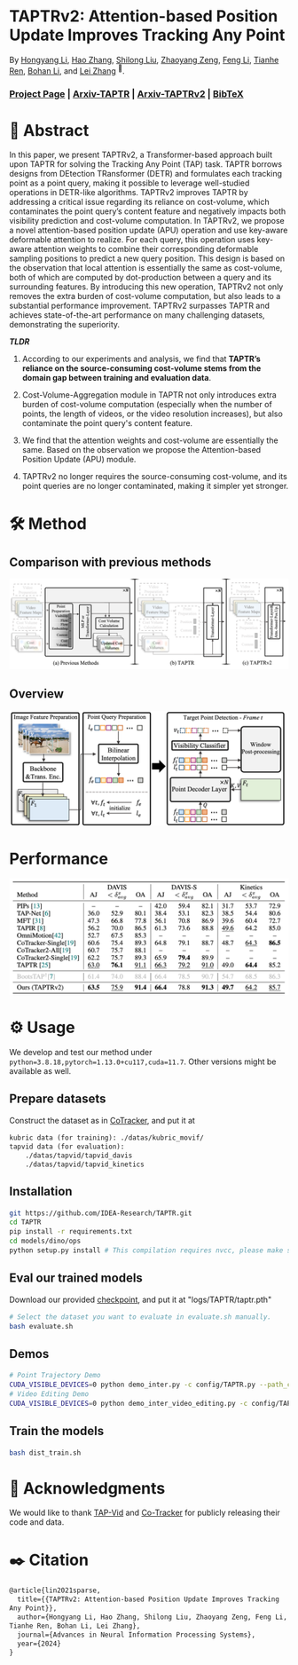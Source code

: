 # TAPTRv2: Attention-based Position Update Improves Tracking Any Point

By [Hongyang Li](https://scholar.google.com.hk/citations?view_op=list_works&hl=zh-CN&user=zdgHNmkAAAAJ&gmla=AMpAcmTJNHoetv6zgfzZkIRcYsFr0UkGGDyl5tAp5etuBqhz3lzYZCQrVDot02xVQ1XTbnMS1fPdAfe0-2--aTXOtewokjyShNLOQQyyhtkolwaz0hvENZpi-pJ-Wg), [Hao Zhang](https://scholar.google.com/citations?user=B8hPxMQAAAAJ&hl=zh-CN), [Shilong Liu](https://scholar.google.com/citations?hl=zh-CN&user=nkSVY3MAAAAJ), [Zhaoyang Zeng](https://scholar.google.com.hk/citations?user=U_cvvUwAAAAJ&hl=zh-CN&oi=sra), [Feng Li](https://scholar.google.com.hk/citations?user=ybRe9GcAAAAJ&hl=zh-CN&oi=sra), [Tianhe Ren](https://scholar.google.com.hk/citations?user=cW4ILs0AAAAJ&hl=zh-CN&oi=sra), [Bohan Li](https://scholar.google.com.hk/citations?hl=zh-CN&user=V-YdQiAAAAAJ), and [Lei Zhang](https://scholar.google.com/citations?hl=zh-CN&user=fIlGZToAAAAJ) <sup>:email:</sup>.

### [Project Page](https://taptr.github.io) | [Arxiv-TAPTR](https://arxiv.org/abs/2403.13042) | [Arxiv-TAPTRv2](https://arxiv.org/abs/2403.13042) | [BibTeX](#citing-taptr)

# :scroll: Abstract
In this paper, we present TAPTRv2, a Transformer-based approach built upon TAPTR for solving the Tracking Any Point (TAP) task. TAPTR borrows designs from DEtection TRansformer (DETR) and formulates each tracking point as a point query, making it possible to leverage well-studied operations in DETR-like algorithms. TAPTRv2 improves TAPTR by addressing a critical issue regarding its reliance on cost-volume, which contaminates the point query’s content feature and negatively impacts both visibility prediction and cost-volume computation. In TAPTRv2, we propose a novel attention-based position update (APU) operation and use key-aware deformable attention to realize. For each query, this operation uses key-aware attention weights to combine their corresponding deformable sampling positions to predict a new query position. This design is based on the observation that local attention is essentially the same as cost-volume, both of which are computed by dot-production between a query and its surrounding features. By introducing this new operation, TAPTRv2 not only removes the extra burden of cost-volume computation, but also leads to a substantial performance improvement. TAPTRv2 surpasses TAPTR and achieves state-of-the-art performance on many challenging datasets, demonstrating the superiority.

___TLDR___

1) According to our experiments and analysis, we find that __TAPTR’s reliance on the source-consuming cost-volume stems from the domain gap between training and evaluation data__.

2) Cost-Volume-Aggregation module in TAPTR not only introduces extra burden of cost-volume computation (especially when the number of points, the length of videos, or the video resolution increases), but also contaminate the point query's content feature. 

3) We find that the attention weights and cost-volume are essentially the same. Based on the observation we propose the Attention-based Position Update (APU) module. 

4) TAPTRv2 no longer requires the source-consuming cost-volume, and its point queries are no longer contaminated, making it simpler yet stronger.


# :hammer_and_wrench: Method
## Comparison with previous methods
<img src="assets/comparison.png">


## Overview
<img src="assets/overview.png">


# Performance
<img src="assets/performance.png">

# :gear: Usage 
We develop and test our method under ```python=3.8.18,pytorch=1.13.0+cu117,cuda=11.7```. Other versions might be available as well.

## Prepare datasets
Construct the dataset as in [CoTracker](https://github.com/facebookresearch/co-tracker), and put it at 
```
kubric data (for training): ./datas/kubric_movif/
tapvid data (for evaluation): 
    ./datas/tapvid/tapvid_davis
    ./datas/tapvid/tapvid_kinetics
```

## Installation
```sh
git https://github.com/IDEA-Research/TAPTR.git
cd TAPTR
pip install -r requirements.txt
cd models/dino/ops
python setup.py install # This compilation requires nvcc, please make sure you have installed CUDA correctly. CUDA11.7 is tested.
```

## Eval our trained models
Download our provided [checkpoint](https://drive.google.com/file/d/1sb4BXpCsYe6au_2a1M77tapdkodh48Rm/view?usp=share_link), and put it at "logs/TAPTR/taptr.pth"
```sh
# Select the dataset you want to evaluate in evaluate.sh manually. 
bash evaluate.sh
```

## Demos
```sh
# Point Trajectory Demo
CUDA_VISIBLE_DEVICES=0 python demo_inter.py -c config/TAPTR.py --path_ckpt logs/TAPTR/taptr.pth
# Video Editing Demo
CUDA_VISIBLE_DEVICES=0 python demo_inter_video_editing.py -c config/TAPTR.py --path_ckpt logs/TAPTR/taptr.pth
```

## Train the models
```sh
bash dist_train.sh
```

# :herb: Acknowledgments
We would like to thank [TAP-Vid](https://github.com/google-deepmind/tapnet) and [Co-Tracker](https://github.com/facebookresearch/co-tracker) for publicly releasing their code and data. 

# :black_nib: Citation

```
@article{lin2021sparse,
  title={{TAPTRv2: Attention-based Position Update Improves Tracking Any Point}},
  author={Hongyang Li, Hao Zhang, Shilong Liu, Zhaoyang Zeng, Feng Li, Tianhe Ren, Bohan Li, Lei Zhang},
  journal={Advances in Neural Information Processing Systems},
  year={2024}
}
```
